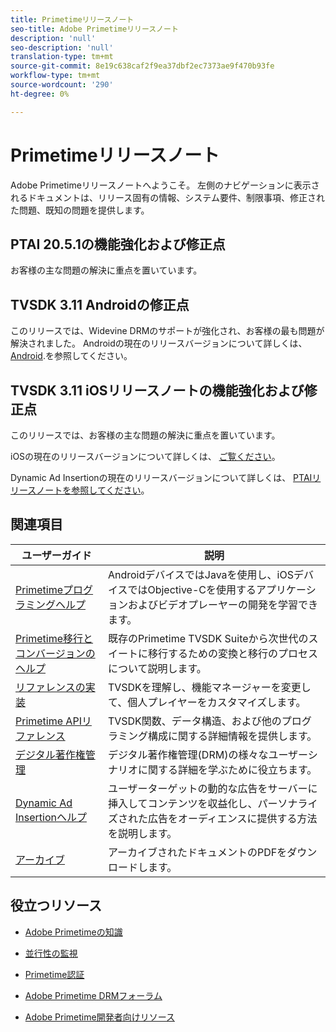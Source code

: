 ```yaml
---
title: Primetimeリリースノート
seo-title: Adobe Primetimeリリースノート
description: 'null'
seo-description: 'null'
translation-type: tm+mt
source-git-commit: 8e19c638caf2f9ea37dbf2ec7373ae9f470b93fe
workflow-type: tm+mt
source-wordcount: '290'
ht-degree: 0%

---
```



# Primetimeリリースノート

Adobe Primetimeリリースノートへようこそ。 左側のナビゲーションに表示されるドキュメントは、リリース固有の情報、システム要件、制限事項、修正された問題、既知の問題を提供します。

## PTAI 20.5.1の機能強化および修正点

お客様の主な問題の解決に重点を置いています。

## TVSDK 3.11 Androidの修正点

このリリースでは、Widevine DRMのサポートが強化され、お客様の最も問題が解決されました。
Androidの現在のリリースバージョンについて詳しくは、 [Android](../release-notes/tvsdk-3x-android.md).を参照してください。

## TVSDK 3.11 iOSリリースノートの機能強化および修正点

このリリースでは、お客様の主な問題の解決に重点を置いています。

iOSの現在のリリースバージョンについて詳しくは、 [ご覧ください](../release-notes/tvsdk-3x-ios.md)。

Dynamic Ad Insertionの現在のリリースバージョンについて詳しくは、 [PTAIリリースノートを参照してください](ptai-19x-release-notes.md)。

## 関連項目

| ユーザーガイド | 説明 |
|--- |--- |
| [Primetimeプログラミングヘルプ](/help/programming/home.md) | AndroidデバイスではJavaを使用し、iOSデバイスではObjective-Cを使用するアプリケーションおよびビデオプレーヤーの開発を学習できます。 |
| [Primetime移行とコンバージョンのヘルプ](/help/migration-guides/home.md) | 既存のPrimetime TVSDK Suiteから次世代のスイートに移行するための変換と移行のプロセスについて説明します。 |
| [リファレンスの実装](/help/android-reference-implementation/home.md) | TVSDKを理解し、機能マネージャーを変更して、個人プレイヤーをカスタマイズします。 |
| [Primetime APIリファレンス](/help/reference/api-references.md) | TVSDK関数、データ構造、および他のプログラミング構成に関する詳細情報を提供します。 |
| [デジタル著作権管理](/help/digital-rights-management/home.md) | デジタル著作権管理(DRM)の様々なユーザーシナリオに関する詳細を学ぶために役立ちます。 |
| [Dynamic Ad Insertionヘルプ](/help/dynamic-ad-insertion/home.md) | ユーザーターゲットの動的な広告をサーバーに挿入してコンテンツを収益化し、パーソナライズされた広告をオーディエンスに提供する方法を説明します。 |
| [アーカイブ](https://helpx.adobe.com/primetime/archives.html) | アーカイブされたドキュメントのPDFをダウンロードします。 |

## 役立つリソース

* [Adobe Primetimeの知識](https://www.adobe.com/in/marketing/primetime.html)

* [並行性の監視](https://tve.helpdocsonline.com/concurrency-monitoring-introduction)

* [Primetime認証](https://tve.helpdocsonline.com/home)

* [Adobe Primetime DRMフォーラム](https://forums.adobe.com/community/adobe_access)

* [Adobe Primetime開発者向けリソース](https://www.adobe.com/devnet/primetime.html)
